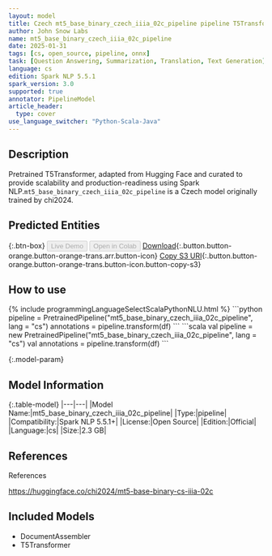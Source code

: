 ```yaml
---
layout: model
title: Czech mt5_base_binary_czech_iiia_02c_pipeline pipeline T5Transformer from chi2024
author: John Snow Labs
name: mt5_base_binary_czech_iiia_02c_pipeline
date: 2025-01-31
tags: [cs, open_source, pipeline, onnx]
task: [Question Answering, Summarization, Translation, Text Generation]
language: cs
edition: Spark NLP 5.5.1
spark_version: 3.0
supported: true
annotator: PipelineModel
article_header:
  type: cover
use_language_switcher: "Python-Scala-Java"
---
```


## Description

Pretrained T5Transformer, adapted from Hugging Face and curated to provide scalability and production-readiness using Spark NLP.`mt5_base_binary_czech_iiia_02c_pipeline` is a Czech model originally trained by chi2024.

## Predicted Entities



{:.btn-box}
<button class="button button-orange" disabled>Live Demo</button>
<button class="button button-orange" disabled>Open in Colab</button>
[Download](https://s3.amazonaws.com/auxdata.johnsnowlabs.com/public/models/mt5_base_binary_czech_iiia_02c_pipeline_cs_5.5.1_3.0_1738302107800.zip){:.button.button-orange.button-orange-trans.arr.button-icon}
[Copy S3 URI](s3://auxdata.johnsnowlabs.com/public/models/mt5_base_binary_czech_iiia_02c_pipeline_cs_5.5.1_3.0_1738302107800.zip){:.button.button-orange.button-orange-trans.button-icon.button-copy-s3}

## How to use



<div class="tabs-box" markdown="1">
{% include programmingLanguageSelectScalaPythonNLU.html %}
```python
pipeline = PretrainedPipeline("mt5_base_binary_czech_iiia_02c_pipeline", lang = "cs")
annotations =  pipeline.transform(df)
```
```scala
val pipeline = new PretrainedPipeline("mt5_base_binary_czech_iiia_02c_pipeline", lang = "cs")
val annotations = pipeline.transform(df)
```
</div>

{:.model-param}
## Model Information

{:.table-model}
|---|---|
|Model Name:|mt5_base_binary_czech_iiia_02c_pipeline|
|Type:|pipeline|
|Compatibility:|Spark NLP 5.5.1+|
|License:|Open Source|
|Edition:|Official|
|Language:|cs|
|Size:|2.3 GB|

## References

References

https://huggingface.co/chi2024/mt5-base-binary-cs-iiia-02c

## Included Models

- DocumentAssembler
- T5Transformer